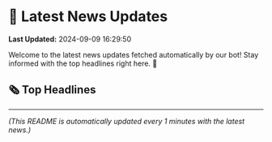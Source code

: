 # 📰 Latest News Updates
**Last Updated:** 2024-09-09 16:29:50

Welcome to the latest news updates fetched automatically by our bot! Stay informed with the top headlines right here. 🚀

## 🗞️ Top Headlines

---
*(This README is automatically updated every 1 minutes with the latest news.)*
